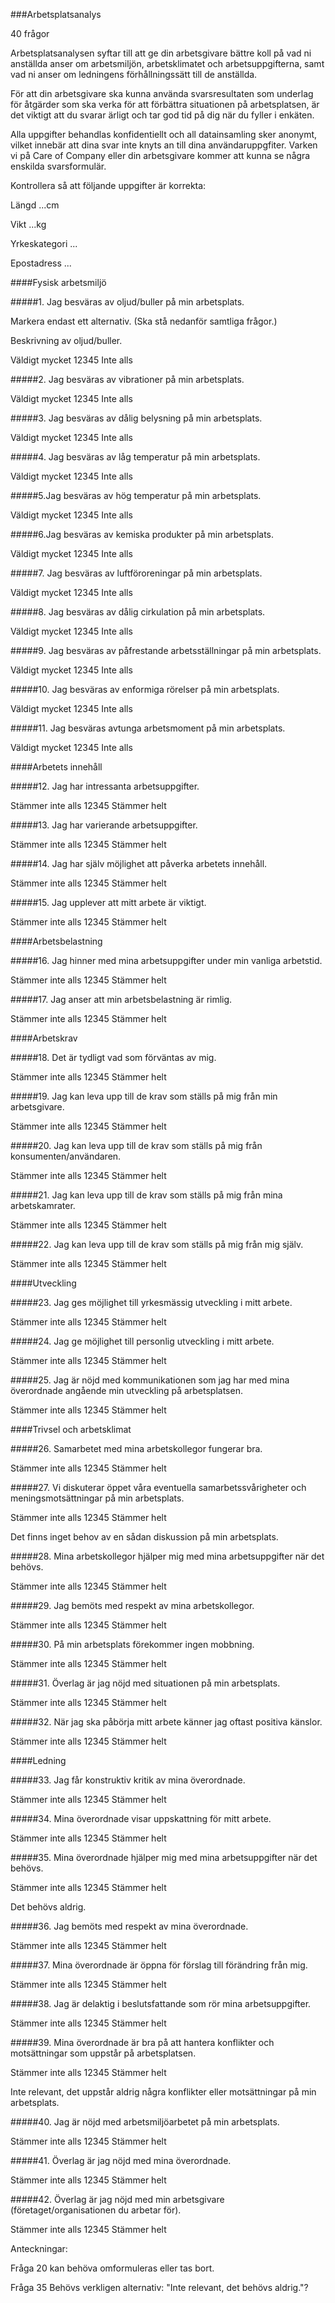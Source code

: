 ###Arbetsplatsanalys

40 frågor

Arbetsplatsanalysen syftar till att ge din arbetsgivare bättre koll på vad ni anställda anser om arbetsmiljön, arbetsklimatet och arbetsuppgifterna, samt vad ni anser om ledningens förhållningssätt till de anställda.

För att din arbetsgivare ska kunna använda svarsresultaten som underlag för åtgärder som ska verka för att förbättra situationen på arbetsplatsen, är det viktigt att du svarar ärligt och tar god tid på dig när du fyller i enkäten.

Alla uppgifter behandlas konfidentiellt och all datainsamling sker anonymt, vilket innebär att dina svar inte knyts an till dina användaruppgfiter. Varken vi på Care of Company eller din arbetsgivare kommer att kunna se några enskilda svarsformulär.

Kontrollera så att följande uppgifter är korrekta:

Längd ...cm

Vikt ...kg

Yrkeskategori ...

Epostadress ...

####Fysisk arbetsmiljö

#####1. Jag besväras av oljud/buller på min arbetsplats.

Markera endast ett alternativ. (Ska stå nedanför samtliga frågor.)

Beskrivning av oljud/buller.

Väldigt mycket 12345 Inte alls

#####2. Jag besväras av vibrationer på min arbetsplats.

Väldigt mycket 12345 Inte alls

#####3. Jag besväras av dålig belysning på min arbetsplats.

Väldigt mycket 12345 Inte alls

#####4. Jag besväras av låg temperatur på min arbetsplats.

Väldigt mycket 12345 Inte alls

#####5.Jag besväras av hög temperatur på min arbetsplats.

Väldigt mycket 12345 Inte alls

#####6.Jag besväras av kemiska produkter på min arbetsplats.

Väldigt mycket 12345 Inte alls

#####7. Jag besväras av luftföroreningar på min arbetsplats.

Väldigt mycket 12345 Inte alls

#####8. Jag besväras av dålig cirkulation på min arbetsplats.

Väldigt mycket 12345 Inte alls

#####9. Jag besväras av påfrestande arbetsställningar på min arbetsplats.

Väldigt mycket 12345 Inte alls

#####10. Jag besväras av enformiga rörelser på min arbetsplats.

Väldigt mycket 12345 Inte alls

#####11. Jag besväras avtunga arbetsmoment på min arbetsplats.

Väldigt mycket 12345 Inte alls

####Arbetets innehåll

#####12. Jag har intressanta arbetsuppgifter.

Stämmer inte alls 12345 Stämmer helt

#####13. Jag har varierande arbetsuppgifter.

Stämmer inte alls 12345 Stämmer helt

#####14. Jag har själv möjlighet att påverka arbetets innehåll.

Stämmer inte alls 12345 Stämmer helt

#####15. Jag upplever att mitt arbete är viktigt.

Stämmer inte alls 12345 Stämmer helt

####Arbetsbelastning

#####16. Jag hinner med mina arbetsuppgifter under min vanliga arbetstid.

Stämmer inte alls 12345 Stämmer helt

#####17. Jag anser att min arbetsbelastning är rimlig.

Stämmer inte alls 12345 Stämmer helt

####Arbetskrav

#####18. Det är tydligt vad som förväntas av mig.

Stämmer inte alls 12345 Stämmer helt

#####19. Jag kan leva upp till de krav som ställs på mig från min arbetsgivare.

Stämmer inte alls 12345 Stämmer helt

#####20. Jag kan leva upp till de krav som ställs på mig från konsumenten/användaren.

Stämmer inte alls 12345 Stämmer helt

#####21. Jag kan leva upp till de krav som ställs på mig från mina arbetskamrater.

Stämmer inte alls 12345 Stämmer helt

#####22. Jag kan leva upp till de krav som ställs på mig från mig själv.

Stämmer inte alls 12345 Stämmer helt

####Utveckling

#####23. Jag ges möjlighet till yrkesmässig utveckling i mitt arbete.

Stämmer inte alls 12345 Stämmer helt

#####24. Jag ge möjlighet till personlig utveckling i mitt arbete.

Stämmer inte alls 12345 Stämmer helt

#####25. Jag är nöjd med kommunikationen som jag har med mina överordnade angående min utveckling på arbetsplatsen.

Stämmer inte alls 12345 Stämmer helt

####Trivsel och arbetsklimat

#####26. Samarbetet med mina arbetskollegor fungerar bra.

Stämmer inte alls 12345 Stämmer helt

#####27. Vi diskuterar öppet våra eventuella samarbetssvårigheter och meningsmotsättningar på min arbetsplats.

Stämmer inte alls 12345 Stämmer helt

Det finns inget behov av en sådan diskussion på min arbetsplats.

#####28. Mina arbetskollegor hjälper mig med mina arbetsuppgifter när det behövs.

Stämmer inte alls 12345 Stämmer helt

#####29. Jag bemöts med respekt av mina arbetskollegor.

Stämmer inte alls 12345 Stämmer helt

#####30. På min arbetsplats förekommer ingen mobbning.

Stämmer inte alls 12345 Stämmer helt

#####31. Överlag är jag nöjd med situationen på min arbetsplats.

Stämmer inte alls 12345 Stämmer helt

#####32. När jag ska påbörja mitt arbete känner jag oftast positiva känslor.

Stämmer inte alls 12345 Stämmer helt

####Ledning

#####33. Jag får konstruktiv kritik av mina överordnade.

Stämmer inte alls 12345 Stämmer helt

#####34. Mina överordnade visar uppskattning för mitt arbete.

Stämmer inte alls 12345 Stämmer helt

#####35. Mina överordnade hjälper mig med mina arbetsuppgifter när det behövs.

Stämmer inte alls 12345 Stämmer helt

Det behövs aldrig.

#####36. Jag bemöts med respekt av mina överordnade.

Stämmer inte alls 12345 Stämmer helt

#####37. Mina överordnade är öppna för förslag till förändring från mig.

Stämmer inte alls 12345 Stämmer helt

#####38. Jag är delaktig i beslutsfattande som rör mina arbetsuppgifter.

Stämmer inte alls 12345 Stämmer helt

#####39. Mina överordnade är bra på att hantera konflikter och motsättningar som uppstår på arbetsplatsen.

Stämmer inte alls 12345 Stämmer helt

Inte relevant, det uppstår aldrig några konflikter eller motsättningar på min arbetsplats.

#####40. Jag är nöjd med arbetsmiljöarbetet på min arbetsplats.

Stämmer inte alls 12345 Stämmer helt

#####41. Överlag är jag nöjd med mina överordnade.

Stämmer inte alls 12345 Stämmer helt

#####42. Överlag är jag nöjd med min arbetsgivare (företaget/organisationen du arbetar för).

Stämmer inte alls 12345 Stämmer helt











Anteckningar:

Fråga 20 kan behöva omformuleras eller tas bort.

Fråga 35 Behövs verkligen alternativ: "Inte relevant, det behövs aldrig."?
